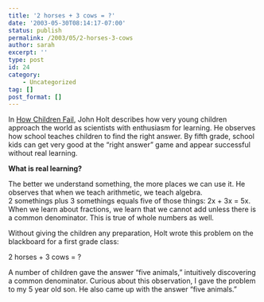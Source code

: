 ```yaml
---
title: '2 horses + 3 cows = ?'
date: '2003-05-30T08:14:17-07:00'
status: publish
permalink: /2003/05/2-horses-3-cows
author: sarah
excerpt: ''
type: post
id: 24
category:
    - Uncategorized
tag: []
post_format: []
---
```

In <u>How Children Fail</u>, John Holt describes how very young children approach the world as scientists with enthusiasm for learning. He observes how school teaches children to find the right answer. By fifth grade, school kids can get very good at the “right answer” game and appear successful without real learning.

**What is real learning?**

The better we understand something, the more places we can use it. He observes that when we teach arithmetic, we teach algebra.  
2 somethings plus 3 somethings equals five of those things: 2x + 3x = 5x. When we learn about fractions, we learn that we cannot add unless there is a common denominator. This is true of whole numbers as well.

Without giving the children any preparation, Holt wrote this problem on the blackboard for a first grade class:

2 horses + 3 cows = ?

A number of children gave the answer “five animals,” intuitively discovering a common denominator. Curious about this observation, I gave the problem to my 5 year old son. He also came up with the answer “five animals.”